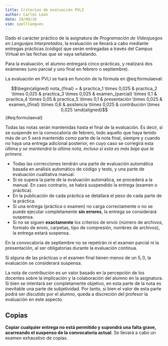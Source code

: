 ```yaml
---
title: Criterios de evaluación PVLI
author: Carlos León
date: 19/09/16
vim: spelllang=es
...
```


Dado el carácter práctico de la asignatura de *Programación de Videojuegos en
Lenguajes Interpretados*, la evaluación se llevará a cabo mediante entregas
prácticas (código) que serán entregadas a través del Campus Virtual en las
fechas que se vaya señalando.

Para la evaluación, el alumno entregará cinco prácticas, y realizará dos
exámenes (uno parcial y uno final en febrero o septiembre). 

La evaluación en PVLI se hará en función de la fórmula en @eq:formulaeval:

$$\begin{aligned}
nota_{final} = & practica_1 \times 0,025
               & practica_2 \times 0,025
               & practica_3 \times 0,025
               & examen_{parcial} \times 0,1
               & practica_4 \times 0,05
               & practica_5 \times 0,1
               & presentación \times 0,025
               & examen_{final} \times 0,6
               & asistencia \times 0,025
               & contribución \times 0,025
\end{aligned}$${#eq:formulaeval}


Todas las notas serán mantenidas hasta el final de la evaluación. Es decir, si
se suspende en la convocatoria de febrero, todo aquello que haya tenido más de
un 5 será mantenido como parte de la nota final, siempre y cuando no haya una
entrega adicional posterior, en cuyo caso se corregirá esta última y *se
mantendrá la última nota, incluso si esta es más baja que la primera*.

- Todas las correcciones tendrán una parte de evaluación automática basada en
  análisis automático de código y tests, y una parte de evaluación cualitativa
  manual.
- Si se supera la parte de la evaluación automática, se procederá a la manual.
  En caso contrario, se habrá suspendido la entrega (examen o práctica).
- En la publicación de cada práctica se detallará el peso de cada parte de la práctica.
- Si una entrega (práctica o examen) no carga correctamente o no se puede
  ejecutar completamente **sin errores**, la entrega se considerará suspensa.
- Si no se siguen **exactamente** los criterios de envío (número de archivos,
  formato de envío, carpetas, tipo de compresión, nombres de archivos), la
  entrega estará suspensa.

En la convocatoria de septiembre no se repetirán ni el examen parcial ni la
presentación, al ser obligatorias durante la evaluación continua.

Si alguna de las prácticas o el examen final tienen menos de un $5,0$, la
evaluación se considerará suspensa.

La nota de $contribución$ es un valor basado en la percepción de los docentes
sobre la implicación y la colaboración del alumno en la asignatura. Si bien se
intentará ser completamente objetivo, en esta parte de la nota es inevitable
una parte de subjetividad. Por tanto, si bien el valor de esta parte podrá ser
discutido por el alumno, queda a discreción del profesor la evaluación en este
aspecto.

## Copias

**Copiar cualquier entrega no está permitido y supondrá una falta grave,
acarreando el suspenso de la convocatoria actual**. Se llevará a cabo un examen
exhaustivo de copias.

